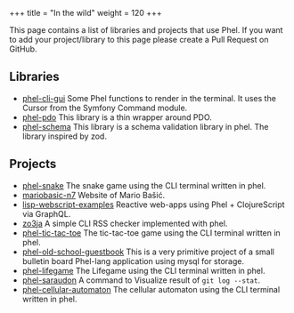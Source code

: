 +++
title = "In the wild"
weight = 120
+++

This page contains a list of libraries and projects that use Phel. If you want to add your project/library to this page please create a Pull Request on GitHub.

## Libraries

* [phel-cli-gui](https://github.com/Chemaclass/phel-cli-gui) Some Phel functions to render in the terminal. It uses the Cursor from the Symfony Command module.
* [phel-pdo](https://github.com/phel-lang/phel-pdo)  This library is a thin wrapper around PDO.
* [phel-schema](https://github.com/phel-lang/phel-schema)  This library is a schema validation library in phel. The library inspired by zod.


## Projects

* [phel-snake](https://github.com/Chemaclass/phel-snake) The snake game using the CLI terminal written in phel.
* [mariobasic-n7](https://github.com/mabasic/mariobasic-n7) Website of Mario Bašić.
* [lisp-webscript-examples](https://github.com/kloimhardt/lisp-webscript-examples) Reactive web-apps using Phel + ClojureScript via GraphQL.
* [zo3ja](https://github.com/smeghead/zo3ja) A simple CLI RSS checker implemented with phel.
* [phel-tic-tac-toe](https://github.com/smeghead/phel-tic-tac-toe) The tic-tac-toe game using the CLI terminal written in phel.
* [phel-old-school-guestbook](https://github.com/smeghead/phel-old-school-guestbook) This is a very primitive project of a small bulletin board Phel-lang application using mysql for storage.
* [phel-lifegame](https://github.com/smeghead/phel-lifegame) The Lifegame using the CLI terminal written in phel.
* [phel-saraudon](https://github.com/smeghead/phel-saraudon) A command to Visualize result of `git log --stat`.
* [phel-cellular-automaton](https://github.com/smeghead/phel-cellular-automaton) The cellular automaton using the CLI terminal written in phel.

